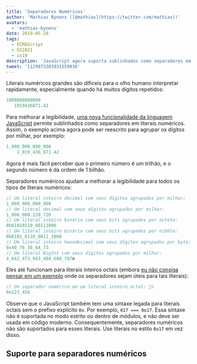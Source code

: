 ```yaml
---
title: 'Separadores Numéricos'
author: 'Mathias Bynens ([@mathias](https://twitter.com/mathias))'
avatars:
  - 'mathias-bynens'
date: 2019-05-28
tags:
  - ECMAScript
  - ES2021
  - io19
description: 'JavaScript agora suporta sublinhados como separadores em literais numéricos, aumentando a legibilidade e a manutenção do código fonte.'
tweet: '1129073383931559936'
---
```

Literais numéricos grandes são difíceis para o olho humano interpretar rapidamente, especialmente quando há muitos dígitos repetidos:

```js
1000000000000
   1019436871.42
```

Para melhorar a legibilidade, [uma nova funcionalidade da linguagem JavaScript](https://github.com/tc39/proposal-numeric-separator) permite sublinhados como separadores em literais numéricos. Assim, o exemplo acima agora pode ser reescrito para agrupar os dígitos por milhar, por exemplo:

<!--truncate-->
```js
1_000_000_000_000
    1_019_436_871.42
```

Agora é mais fácil perceber que o primeiro número é um trilhão, e o segundo número é da ordem de 1 bilhão.

Separadores numéricos ajudam a melhorar a legibilidade para todos os tipos de literais numéricos:

```js
// Um literal inteiro decimal com seus dígitos agrupados por milhar:
1_000_000_000_000
// Um literal decimal com seus dígitos agrupados por milhar:
1_000_000.220_720
// Um literal inteiro binário com seus bits agrupados por octeto:
0b01010110_00111000
// Um literal inteiro binário com seus bits agrupados por nibble:
0b0101_0110_0011_1000
// Um literal inteiro hexadecimal com seus dígitos agrupados por byte:
0x40_76_38_6A_73
// Um literal BigInt com seus dígitos agrupados por milhar:
4_642_473_943_484_686_707n
```

Eles até funcionam para literais inteiros octais (embora [eu não consiga pensar em um exemplo](https://github.com/tc39/proposal-numeric-separator/issues/44) onde os separadores sejam úteis para tais literais):

```js
// Um separador numérico em um literal inteiro octal: 🤷‍♀️
0o123_456
```

Observe que o JavaScript também tem uma sintaxe legada para literais octais sem o prefixo explícito `0o`. Por exemplo, `017 === 0o17`. Essa sintaxe não é suportada no modo estrito ou dentro de módulos, e não deve ser usada em código moderno. Consequentemente, separadores numéricos não são suportados para esses literais. Use literais no estilo `0o17` em vez disso.

## Suporte para separadores numéricos

<feature-support chrome="75 /blog/v8-release-75#numeric-separators"
                 firefox="70 https://hacks.mozilla.org/2019/10/firefox-70-a-bountiful-release-for-all/"
                 safari="13"
                 nodejs="12.5.0 https://nodejs.org/en/blog/release/v12.5.0/"
                 babel="yes https://babeljs.io/docs/en/babel-plugin-proposal-numeric-separator"></feature-support>
